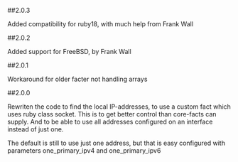 ##2.0.3

Added compatibility for ruby18, with much help from Frank Wall

##2.0.2

Added support for FreeBSD, by Frank Wall

##2.0.1

Workaround for older facter not handling arrays

##2.0.0

Rewriten the code to find the local IP-addresses, to use a custom fact
which uses ruby class socket. This is to get better control than
core-facts can supply. And to be able to use all addresses configured
on an interface instead of just one.

The default is still to use just one address, but that is easy
configured with parameters one_primary_ipv4 and one_primary_ipv6

